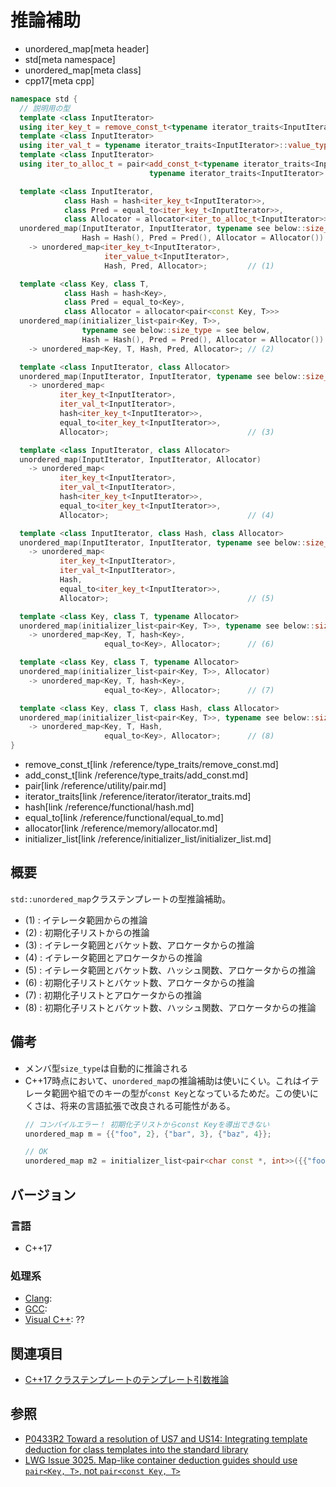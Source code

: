 # 推論補助
* unordered_map[meta header]
* std[meta namespace]
* unordered_map[meta class]
* cpp17[meta cpp]

```cpp
namespace std {
  // 説明用の型
  template <class InputIterator>
  using iter_key_t = remove_const_t<typename iterator_traits<InputIterator>::value_type::first_type>;
  template <class InputIterator>
  using iter_val_t = typename iterator_traits<InputIterator>::value_type::second_type;
  template <class InputIterator>
  using iter_to_alloc_t = pair<add_const_t<typename iterator_traits<InputIterator>::value_type::first_type>,
                               typename iterator_traits<InputIterator>::value_type::second_type>;

  template <class InputIterator,
            class Hash = hash<iter_key_t<InputIterator>>,
            class Pred = equal_to<iter_key_t<InputIterator>>,
            class Allocator = allocator<iter_to_alloc_t<InputIterator>>>
  unordered_map(InputIterator, InputIterator, typename see below::size_type = see below,
                Hash = Hash(), Pred = Pred(), Allocator = Allocator())
    -> unordered_map<iter_key_t<InputIterator>,
                     iter_value_t<InputIterator>,
                     Hash, Pred, Allocator>;         // (1)

  template <class Key, class T,
            class Hash = hash<Key>,
            class Pred = equal_to<Key>,
            class Allocator = allocator<pair<const Key, T>>>
  unordered_map(initializer_list<pair<Key, T>>,
                typename see below::size_type = see below,
                Hash = Hash(), Pred = Pred(), Allocator = Allocator())
    -> unordered_map<Key, T, Hash, Pred, Allocator>; // (2)

  template <class InputIterator, class Allocator>
  unordered_map(InputIterator, InputIterator, typename see below::size_type, Allocator)
    -> unordered_map<
           iter_key_t<InputIterator>,
           iter_val_t<InputIterator>,
           hash<iter_key_t<InputIterator>>,
           equal_to<iter_key_t<InputIterator>>,
           Allocator>;                               // (3)

  template <class InputIterator, class Allocator>
  unordered_map(InputIterator, InputIterator, Allocator)
    -> unordered_map<
           iter_key_t<InputIterator>,
           iter_val_t<InputIterator>,
           hash<iter_key_t<InputIterator>>,
           equal_to<iter_key_t<InputIterator>>,
           Allocator>;                               // (4)

  template <class InputIterator, class Hash, class Allocator>
  unordered_map(InputIterator, InputIterator, typename see below::size_type, Hash, Allocator)
    -> unordered_map<
           iter_key_t<InputIterator>,
           iter_val_t<InputIterator>,
           Hash,
           equal_to<iter_key_t<InputIterator>>,
           Allocator>;                               // (5)

  template <class Key, class T, typename Allocator>
  unordered_map(initializer_list<pair<Key, T>>, typename see below::size_type, Allocator)
    -> unordered_map<Key, T, hash<Key>,
                     equal_to<Key>, Allocator>;      // (6)

  template <class Key, class T, typename Allocator>
  unordered_map(initializer_list<pair<Key, T>>, Allocator)
    -> unordered_map<Key, T, hash<Key>,
                     equal_to<Key>, Allocator>;      // (7)

  template <class Key, class T, class Hash, class Allocator>
  unordered_map(initializer_list<pair<Key, T>>, typename see below::size_type, Hash, Allocator)
    -> unordered_map<Key, T, Hash,
                     equal_to<Key>, Allocator>;      // (8)
}
```
* remove_const_t[link /reference/type_traits/remove_const.md]
* add_const_t[link /reference/type_traits/add_const.md]
* pair[link /reference/utility/pair.md]
* iterator_traits[link /reference/iterator/iterator_traits.md]
* hash[link /reference/functional/hash.md]
* equal_to[link /reference/functional/equal_to.md]
* allocator[link /reference/memory/allocator.md]
* initializer_list[link /reference/initializer_list/initializer_list.md]

## 概要
`std::unordered_map`クラステンプレートの型推論補助。

- (1) : イテレータ範囲からの推論
- (2) : 初期化子リストからの推論
- (3) : イテレータ範囲とバケット数、アロケータからの推論
- (4) : イテレータ範囲とアロケータからの推論
- (5) : イテレータ範囲とバケット数、ハッシュ関数、アロケータからの推論
- (6) : 初期化子リストとバケット数、アロケータからの推論
- (7) : 初期化子リストとアロケータからの推論
- (8) : 初期化子リストとバケット数、ハッシュ関数、アロケータからの推論


## 備考
- メンバ型`size_type`は自動的に推論される
- C++17時点において、`unordered_map`の推論補助は使いにくい。これはイテレータ範囲や組でのキーの型が`const Key`となっているためだ。この使いにくさは、将来の言語拡張で改良される可能性がある。
    ```cpp
    // コンパイルエラー！ 初期化子リストからconst Keyを導出できない
    unordered_map m = {{"foo", 2}, {"bar", 3}, {"baz", 4}};

    // OK
    unordered_map m2 = initializer_list<pair<char const *, int>>({{"foo", 2}, {"bar", 3}, {"baz", 4}});
    ```


## バージョン
### 言語
- C++17

### 処理系
- [Clang](/implementation.md#clang):
- [GCC](/implementation.md#gcc):
- [Visual C++](/implementation.md#visual_cpp): ??


## 関連項目
- [C++17 クラステンプレートのテンプレート引数推論](/lang/cpp17/type_deduction_for_class_templates.md)


## 参照
- [P0433R2 Toward a resolution of US7 and US14: Integrating template deduction for class templates into the standard library](http://www.open-std.org/jtc1/sc22/wg21/docs/papers/2017/p0433r2.html)
- [LWG Issue 3025. Map-like container deduction guides should use `pair<Key, T>`, not `pair<const Key, T>`](https://wg21.cmeerw.net/lwg/issue3025)
